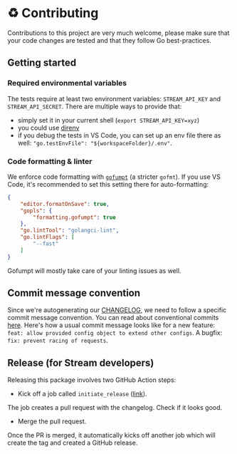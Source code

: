 # :recycle: Contributing

Contributions to this project are very much welcome, please make sure that your code changes are tested and that they follow Go best-practices.

## Getting started

### Required environmental variables

The tests require at least two environment variables: `STREAM_API_KEY` and `STREAM_API_SECRET`. There are multiple ways to provide that:
- simply set it in your current shell (`export STREAM_API_KEY=xyz`)
- you could use [direnv](https://direnv.net/)
- if you debug the tests in VS Code, you can set up an env file there as well: `"go.testEnvFile": "${workspaceFolder}/.env"`.

### Code formatting & linter

We enforce code formatting with [`gofumpt`](https://github.com/mvdan/gofumpt) (a stricter `gofmt`). If you use VS Code, it's recommended to set this setting there for auto-formatting:

```json
{
    "editor.formatOnSave": true,
    "gopls": {
        "formatting.gofumpt": true
    },
    "go.lintTool": "golangci-lint",
    "go.lintFlags": [
        "--fast"
    ]
}
```

Gofumpt will mostly take care of your linting issues as well.

## Commit message convention

Since we're autogenerating our [CHANGELOG](./CHANGELOG.md), we need to follow a specific commit message convention.
You can read about conventional commits [here](https://www.conventionalcommits.org/). Here's how a usual commit message looks like for a new feature: `feat: allow provided config object to extend other configs`. A bugfix: `fix: prevent racing of requests`.

## Release (for Stream developers)

Releasing this package involves two GitHub Action steps:

- Kick off a job called `initiate_release` ([link](https://github.com/GetStream/stream-go2/actions/workflows/initiate_release.yml)).

The job creates a pull request with the changelog. Check if it looks good.

- Merge the pull request.

Once the PR is merged, it automatically kicks off another job which will create the tag and created a GitHub release.
